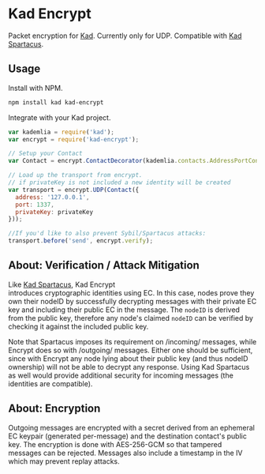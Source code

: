 Kad Encrypt
=============

Packet encryption for
[Kad](https://github.com/kadtools/kad). Currently only for UDP. Compatible with
[Kad Spartacus](https://github.com/kadtools/kad-spartacus).

Usage
-----

Install with NPM.

```bash
npm install kad kad-encrypt
```

Integrate with your Kad project.

```js
var kademlia = require('kad');
var encrypt = require('kad-encrypt');

// Setup your Contact
var Contact = encrypt.ContactDecorator(kademlia.contacts.AddressPortContact);

// Load up the transport from encrypt.
// if privateKey is not included a new identity will be created
var transport = encrypt.UDP(Contact({
  address: '127.0.0.1',
  port: 1337,
  privateKey: privateKey
}));

//If you'd like to also prevent Sybil/Spartacus attacks:
transport.before('send', encrypt.verify);
```

About: Verification / Attack Mitigation
--------------

Like [Kad Spartacus](https://github.com/kadtools/kad-spartacus), Kad Encrypt  
introduces cryptographic identities using EC. In this case, nodes prove they own
their nodeID by successfully decrypting messages with their private EC key and
including their public EC in the message. The `nodeID` is derived from the
public key, therefore any node's claimed `nodeID` can be verified by checking it
against the included public key.

Note that Spartacus imposes its requirement on /incoming/ messages,
while Encrypt does so with /outgoing/ messages. Either one should be sufficient,
since with Encrypt any node lying about their public key (and thus nodeID
ownership) will not be able to decrypt any response. Using Kad Spartacus
as well would provide additional security for incoming messages (the identities
are compatible).

About: Encryption
--------------
Outgoing messages are encrypted with a secret derived from an ephemeral EC
keypair (generated per-message) and the destination contact's public key. The
encryption is done with AES-256-GCM so that tampered messages can be rejected.
Messages also include a timestamp in the IV which may prevent replay attacks.
